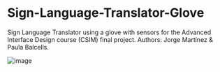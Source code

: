 # Sign-Language-Translator-Glove
Sign Language Translator using a glove with sensors for the Advanced Interface Design course (CSIM) final project. 
Authors: Jorge Martínez & Paula Balcells.

![image](https://user-images.githubusercontent.com/20822841/204862703-09b6c5e9-47b1-499c-bad2-6bd3a0818838.png)
